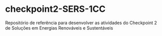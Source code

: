 # checkpoint2-SERS-1CC
Repositório de referência para desenvolver as atividades do Checkpoint 2 de Soluções em Energias Renováveis e Sustentáveis
